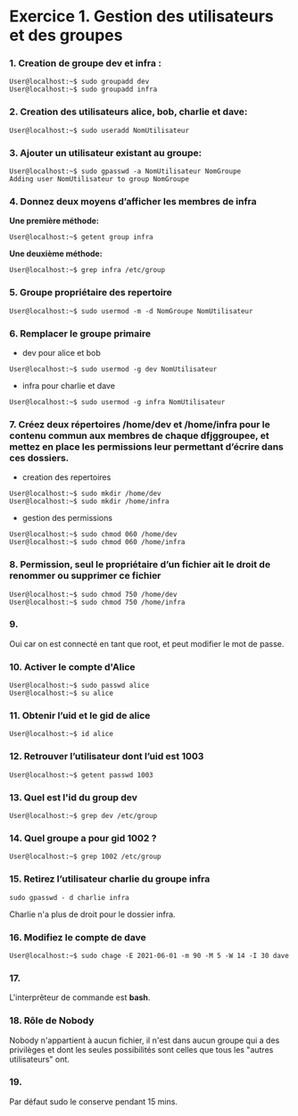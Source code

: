 # Exercice 1. Gestion des utilisateurs et des groupes

### 1. Creation de groupe **dev** et **infra** :
```console
User@localhost:~$ sudo groupadd dev
User@localhost:~$ sudo groupadd infra
```

### 2. Creation des utilisateurs **alice**, **bob**, **charlie** et **dave**:
```console
User@localhost:~$ sudo useradd NomUtilisateur
```

### 3. Ajouter un utilisateur existant au groupe:
```console
User@localhost:~$ sudo gpasswd -a NomUtilisateur NomGroupe
Adding user NomUtilisateur to group NomGroupe 
```

### 4. Donnez deux moyens d’afficher les membres de infra

**Une première méthode:**
```console
User@localhost:~$ getent group infra
```
**Une deuxième méthode:**
```console
User@localhost:~$ grep infra /etc/group
```

### 5. Groupe propriétaire des repertoire
```console
User@localhost:~$ sudo usermod -m -d NomGroupe NomUtilisateur
```

### 6. Remplacer le groupe primaire
- dev pour alice et bob
```console
User@localhost:~$ sudo usermod -g dev NomUtilisateur
```
- infra pour charlie et dave
```console
User@localhost:~$ sudo usermod -g infra NomUtilisateur
```

### 7. Créez deux répertoires /home/dev et /home/infra  pour le contenu commun aux membres de chaque dfjggroupee, et mettez en place les permissions leur permettant d’écrire dans ces dossiers.

- creation des repertoires
```console
User@localhost:~$ sudo mkdir /home/dev
User@localhost:~$ sudo mkdir /home/infra
```
- gestion des permissions
```console
User@localhost:~$ sudo chmod 060 /home/dev
User@localhost:~$ sudo chmod 060 /home/infra
```

### 8. Permission, seul le propriétaire d’un fichier ait le droit de renommer ou supprimer ce fichier 
```console
User@localhost:~$ sudo chmod 750 /home/dev
User@localhost:~$ sudo chmod 750 /home/infra
```
### 9. 
Oui car on est connecté en tant que root, et peut modifier le mot de passe.

### 10. Activer le compte d'Alice
```console
User@localhost:~$ sudo passwd alice
User@localhost:~$ su alice
```

### 11. Obtenir l’uid et le gid de alice
```console
User@localhost:~$ id alice
```

### 12. Retrouver l’utilisateur dont l’uid est 1003
```console
User@localhost:~$ getent passwd 1003
```
### 13. Quel est l'id du group dev
```console
User@localhost:~$ grep dev /etc/group
```

### 14. Quel groupe a pour gid 1002 ?
```console
User@localhost:~$ grep 1002 /etc/group
```

### 15. Retirez l’utilisateur charlie du groupe infra
```console
sudo gpasswd - d charlie infra
```
Charlie n'a plus de droit pour le dossier infra.

### 16. Modifiez le compte de dave 
```console
User@localhost:~$ sudo chage -E 2021-06-01 -m 90 -M 5 -W 14 -I 30 dave
```
### 17. 
L'interprêteur de commande est **bash**.

### 18. Rôle de Nobody
Nobody n'appartient à aucun fichier, il n'est dans aucun groupe qui a des privilèges et dont les seules possibilités sont celles que tous les "autres utilisateurs" ont.

### 19.
Par défaut sudo le conserve pendant 15 mins.
